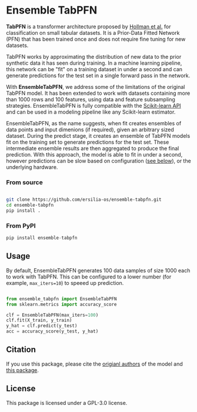 # Ensemble TabPFN

**TabPFN** is a transformer architecture proposed by [Hollman et al.](https://arxiv.org/abs/2207.01848) for classification on small tabular datasets. It is a Prior-Data Fitted Network (PFN) that has been trained once and does not require fine tuning for new datasets.

TabPFN works by approximating the distribution of new data to the prior synthetic data it has seen during training. In a machine learning pipeline, this network can be "fit" on a training dataset in under a second and can generate predictions for the test set in a single forward pass in the network.

With **EnsembleTabPFN**, we address some of the limitations of the original TabPFN model. It has been extended to work with datasets containing more than 1000 rows and 100 features, using data and feature subsampling strategies. EnsembleTabPFN is fully compatible with the [Scikit-learn API](https://scikit-learn.org/stable/index.html) and can be used in a modeling pipeline like any Scikit-learn estimator.

EnsembleTabPFN, as the name suggests, when fit creates ensembles of data points and input dimenions (if required), given an arbitrary sized dataset. During the predict stage, it creates an ensemble of TabPFN models fit on the training set to generate predictions for the test set. These intermediate ensemble results are then aggregated to produce the final prediction. With this approach, the model is able to fit in under a second, however predictions can be slow based on configuration ([see below](https://github.com/ersilia-os/ensemble-tabpfn/blob/main/README.md#usage)), or the underlying hardware.

### From source

```bash

git clone https://github.com/ersilia-os/ensemble-tabpfn.git
cd ensemble-tabpfn
pip install .
```

### From PyPI

```python
pip install ensemble-tabpfn
```

## Usage

By default, EnsembleTabPFN generates 100 data samples of size 1000 each to work with TabPFN. This can be configured to a lower number (for example, `max_iters=10`) to speeed up prediction. 

```python

from ensemble_tabpfn import EnsembleTabPFN
from sklearn.metrics import accuracy_score

clf = EnsembleTabPFN(max_iters=100)
clf.fit(X_train, y_train)
y_hat = clf.predict(y_test)
acc = accuracy_score(y_test, y_hat)
```

## Citation

If you use this package, please cite the [origianl authors](https://arxiv.org/abs/2207.01848) of the model and [this package](https://github.com/ersilia-os/ensemble-tabpfn/blob/master/CITATION.cff).

## License

This package is licensed under a GPL-3.0 license.
